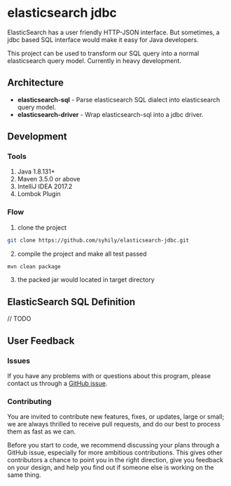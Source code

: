 # elasticsearch jdbc

ElasticSearch has a user friendly HTTP-JSON interface. But sometimes, a jdbc based SQL interface would make it easy for
Java developers.

This project can be used to transform our SQL query into a normal elasticsearch query model. Currently in heavy development.

## Architecture

* **elasticsearch-sql** - Parse elasticsearch SQL dialect into elasticsearch query model.
* **elasticsearch-driver** - Wrap elasticsearch-sql into a jdbc driver.

## Development

### Tools

1. Java 1.8.131+
2. Maven 3.5.0 or above
3. IntelliJ IDEA 2017.2
4. Lombok Plugin

### Flow

1. clone the project

```bash
git clone https://github.com/syhily/elasticsearch-jdbc.git
```

2. compile the project and make all test passed

```bash
mvn clean package
```

3. the packed jar would located in target directory

## ElasticSearch SQL Definition

// TODO

## User Feedback

### Issues

If you have any problems with or questions about this program, please contact us through a [GitHub issue](https://github.com/syhily/elasticsearch-jdbc/issues).

### Contributing

You are invited to contribute new features, fixes, or updates, large or small; we are always thrilled to receive pull requests,
and do our best to process them as fast as we can.

Before you start to code, we recommend discussing your plans through a GitHub issue, especially for more ambitious contributions.
This gives other contributors a chance to point you in the right direction, give you feedback on your design,
and help you find out if someone else is working on the same thing.
